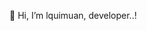  👋 Hi, I’m lquimuan, developer..!


<!---
lquimuan/lquimuan is a ✨ special ✨ repository because its `README.md` (this file) appears on your GitHub profile.
You can click the Preview link to take a look at your changes.
--->
